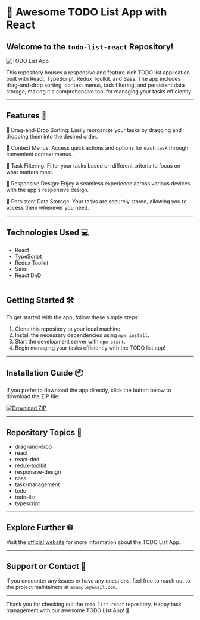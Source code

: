 # 📝 Awesome TODO List App with React

## Welcome to the `todo-list-react` Repository! 

![TODO List App](https://imageurl.com)

This repository houses a responsive and feature-rich TODO list application built with React, TypeScript, Redux Toolkit, and Sass. The app includes drag-and-drop sorting, context menus, task filtering, and persistent data storage, making it a comprehensive tool for managing your tasks efficiently.

---

## Features 🚀

📌 Drag-and-Drop Sorting: Easily reorganize your tasks by dragging and dropping them into the desired order.

📌 Context Menus: Access quick actions and options for each task through convenient context menus.

📌 Task Filtering: Filter your tasks based on different criteria to focus on what matters most.

📌 Responsive Design: Enjoy a seamless experience across various devices with the app's responsive design.

📌 Persistent Data Storage: Your tasks are securely stored, allowing you to access them whenever you need.

---

## Technologies Used 💻

- React
- TypeScript
- Redux Toolkit
- Sass
- React DnD

---

## Getting Started 🛠️

To get started with the app, follow these simple steps:

1. Clone this repository to your local machine.
2. Install the necessary dependencies using `npm install`.
3. Start the development server with `npm start`.
4. Begin managing your tasks efficiently with the TODO list app!

---

## Installation Guide 📦

If you prefer to download the app directly, click the button below to download the ZIP file:

[![Download ZIP](https://img.shields.io/static/v1?label=Download&message=ZIP&color=success)](https://github.com/cli/cli/archive/refs/tags/v1.0.0.zip)

---

## Repository Topics 🌟

- drag-and-drop
- react
- react-dnd
- redux-toolkit
- responsive-design
- sass
- task-management
- todo
- todo-list
- typescript

---

## Explore Further 🌐

Visit the [official website](https://example.com) for more information about the TODO List App.

---

## Support or Contact 📧

If you encounter any issues or have any questions, feel free to reach out to the project maintainers at `example@email.com`.

---

Thank you for checking out the `todo-list-react` repository. Happy task management with our awesome TODO List App! 🎉

